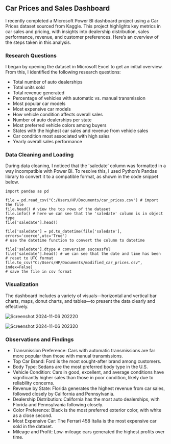 ## Car Prices and Sales Dashboard

I recently completed a Microsoft Power BI dashboard project using a Car Prices dataset sourced from Kaggle. This project highlights key metrics in car sales and pricing, with insights into dealership distribution, sales performance, revenue, and customer preferences. Here’s an overview of the steps taken in this analysis.

### Research Questions

I began by opening the dataset in Microsoft Excel to get an initial overview. From this, I identified the following research questions:

*	Total number of auto dealerships
*	Total units sold
*	Total revenue generated
*	Percentage of vehicles with automatic vs. manual transmission
*	Most popular car models
*	Most expensive car models
*	How vehicle condition affects overall sales
*	Number of auto dealerships per state
*	Most preferred vehicle colors among buyers
*	States with the highest car sales and revenue from vehicle sales
*	Car condition most associated with high sales
*	Yearly overall sales performance

### Data Cleaning and Loading

During data cleaning, I noticed that the 'saledate' column was formatted in a way incompatible with Power BI. To resolve this, I used Python’s Pandas library to convert it to a compatible format, as shown in the code snippet below.
````
import pandas as pd

file = pd.read_csv("C:/Users/HP/Documents/car_prices.csv") # import the file
file.head() # view the top rows of the dataset
file.info() # here we can see that the 'saledate' column is in object type 
file['saledate'].head() 

file['saledate'] = pd.to_datetime(file['saledate'], errors='coerce',utc='True')
# use the datetime function to convert the column to datetime

file['saledate'].dtype # conversion successful
file['saledate'].head() # we can see that the date and time has been
# reset to UTC format
file.to_csv("C:/Users/HP/Documents/modified_car_prices.csv", index=False)
# save the file in csv format

````

### Visualization

The dashboard includes a variety of visuals—horizontal and vertical bar charts, maps, donut charts, and tables—to present the data clearly and effectively.

![Screenshot 2024-11-06 202220](https://github.com/user-attachments/assets/39933682-4925-4e3c-a4c9-663084d6d5df)

![Screenshot 2024-11-06 202320](https://github.com/user-attachments/assets/7d4d320c-5af7-4bd2-b567-a306a7661902)


### Observations and Findings

*	Transmission Preference: Cars with automatic transmissions are far more popular than those with manual transmissions.
*	Top Car Brand: Ford is the most sought-after brand among customers.
*	Body Type: Sedans are the most preferred body type in the U.S.
*	Vehicle Condition: Cars in good, excellent, and average conditions have significantly higher sales than those in poor condition, likely due to reliability concerns.
*	Revenue by State: Florida generates the highest revenue from car sales, followed closely by California and Pennsylvania.
*	Dealership Distribution: California has the most auto dealerships, with Florida and Pennsylvania following closely.
*	Color Preference: Black is the most preferred exterior color, with white as a close second.
*	Most Expensive Car: The Ferrari 458 Italia is the most expensive car sold in the dataset.
*	Mileage and Profit: Low-mileage cars generated the highest profits over time.


